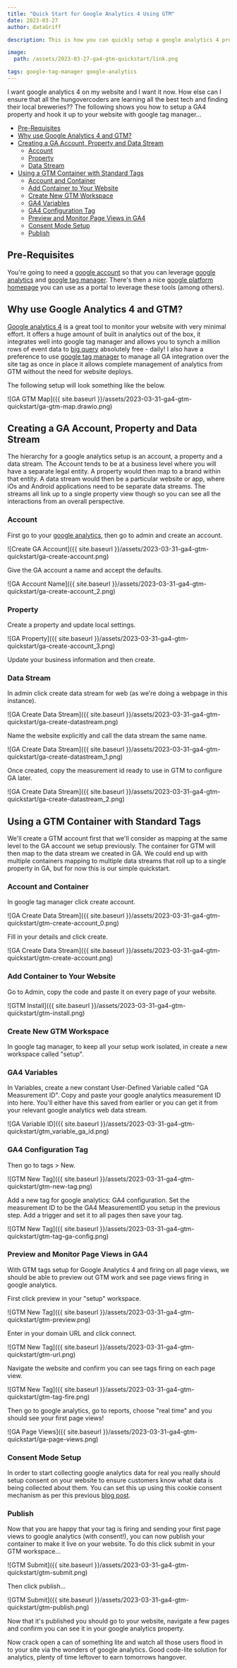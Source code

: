 ```yaml
---
title: "Quick Start for Google Analytics 4 Using GTM"
date: 2023-03-27
author: dataGriff

description: This is how you can quickly setup a google analytics 4 property using google tag manager to monitor your website traffic

image:
  path: /assets/2023-03-27-ga4-gtm-quickstart/link.png

tags: google-tag-manager google-analytics
---
```


I want google analytics 4 on my website and I want it now. How else can I ensure that all the hungovercoders are learning all the best tech and finding their local breweries?? The following shows you how to setup a GA4 property and hook it up to your website with google tag manager...

- [Pre-Requisites](#pre-requisites)
- [Why use Google Analytics 4 and GTM?](#why-use-google-analytics-4-and-gtm)
- [Creating a GA Account, Property and Data Stream](#creating-a-ga-account-property-and-data-stream)
  - [Account](#account)
  - [Property](#property)
  - [Data Stream](#data-stream)
- [Using a GTM Container with Standard Tags](#using-a-gtm-container-with-standard-tags)
  - [Account and Container](#account-and-container)
  - [Add Container to Your Website](#add-container-to-your-website)
  - [Create New GTM Workspace](#create-new-gtm-workspace)
  - [GA4 Variables](#ga4-variables)
  - [GA4 Configuration Tag](#ga4-configuration-tag)
  - [Preview and Monitor Page Views in GA4](#preview-and-monitor-page-views-in-ga4)
  - [Consent Mode Setup](#consent-mode-setup)
  - [Publish](#publish)

## Pre-Requisites

You're going to need a [google account](https://myaccount.google.com/) so that you can leverage [google analytics](https://analytics.google.com/analytics/web/) and [google tag manager](https://tagmanager.google.com/). There's then a nice [google platform homepage](https://marketingplatform.google.com/home) you can use as a portal to leverage these tools (among others).

## Why use Google Analytics 4 and GTM?

[Google analytics 4](https://developers.google.com/analytics/devguides/collection/ga4) is a great tool to monitor your website with very minimal effort. It offers a huge amount of built in analytics out of the box, it integrates well into google tag manager and allows you to synch a million rows of event data to [big query](https://cloud.google.com/bigquery) absolutely free - daily! I also have a preference to use [google tag manager](https://tagmanager.google.com/) to manage all GA integration over the site tag as once in place it allows complete management of analytics from GTM without the need for website deploys. 

The following setup will look something like the below.

![GA GTM Map]({{ site.baseurl }}/assets/2023-03-31-ga4-gtm-quickstart/ga-gtm-map.drawio.png)

## Creating a GA Account, Property and Data Stream

The hierarchy for a google analytics setup is an account, a property and a data stream. The Account tends to be at a business level where you will have a separate legal entity. A property would then map to a brand within that entity. A data stream would then be a particular website or app, where iOs and Android applications need to be separate data streams. The streams all link up to a single property view though so you can see all the interactions from an overall perspective.

### Account

First go to your [google analytics](https://analytics.google.com/analytics/web/), then go to admin and create an account.

![Create GA Account]({{ site.baseurl }}/assets/2023-03-31-ga4-gtm-quickstart/ga-create-account.png)

Give the GA account a name and accept the defaults.

![GA Account Name]({{ site.baseurl }}/assets/2023-03-31-ga4-gtm-quickstart/ga-create-account_2.png)

### Property

Create a property and update local settings.

![GA Property]({{ site.baseurl }}/assets/2023-03-31-ga4-gtm-quickstart/ga-create-account_3.png)

Update your business information and then create.

### Data Stream

In admin click create data stream for web (as we're doing a webpage in this instance).

![GA Create Data Stream]({{ site.baseurl }}/assets/2023-03-31-ga4-gtm-quickstart/ga-create-datastream.png)

Name the website explicitly and call the data stream the same name.

![GA Create Data Stream]({{ site.baseurl }}/assets/2023-03-31-ga4-gtm-quickstart/ga-create-datastream_1.png)

Once created, copy the measurement id ready to use in GTM to configure GA later.

![GA Create Data Stream]({{ site.baseurl }}/assets/2023-03-31-ga4-gtm-quickstart/ga-create-datastream_2.png)

## Using a GTM Container with Standard Tags

We'll create a GTM account first that we'll consider as mapping at the same level to the GA account we setup previously. The container for GTM will then map to the data stream we created in GA. We could end up with multiple containers mapping to multiple data streams that roll up to a single property in GA, but for now this is our simple quickstart.

### Account and Container

In google tag manager click create account.

![GA Create Data Stream]({{ site.baseurl }}/assets/2023-03-31-ga4-gtm-quickstart/gtm-create-account_0.png)

Fill in your details and click create.

![GA Create Data Stream]({{ site.baseurl }}/assets/2023-03-31-ga4-gtm-quickstart/gtm-create-account.png)

### Add Container to Your Website

Go to Admin, copy the code and paste it on every page of your website.

![GTM Install]({{ site.baseurl }}/assets/2023-03-31-ga4-gtm-quickstart/gtm-install.png)

### Create New GTM Workspace

In google tag manager, to keep all your setup work isolated, in create a new workspace called "setup".

### GA4 Variables

In Variables, create a new constant User-Defined Variable called "GA Measurement ID". Copy and paste your google analytics measurement ID into here. You'll either have this saved from earlier or you can get it from your relevant google analytics web data stream.

![GA Variable ID]({{ site.baseurl }}/assets/2023-03-31-ga4-gtm-quickstart/gtm_variable_ga_id.png)

### GA4 Configuration Tag

 Then go to tags > New.

![GTM New Tag]({{ site.baseurl }}/assets/2023-03-31-ga4-gtm-quickstart/gtm-new-tag.png)

Add a new tag for google analytics: GA4 configuration. Set the measurement ID to be the GA4 MeasurementID you setup in the previous step. Add a trigger and set it to all pages then save your tag.

![GTM New Tag]({{ site.baseurl }}/assets/2023-03-31-ga4-gtm-quickstart/gtm-tag-ga-config.png)

### Preview and Monitor Page Views in GA4

With GTM tags setup for Google Analytics 4 and firing on all page views, we should be able to preview out GTM work and see page views firing in google analytics.

First click preview in your "setup" workspace.

![GTM New Tag]({{ site.baseurl }}/assets/2023-03-31-ga4-gtm-quickstart/gtm-preview.png)

Enter in your domain URL and click connect.

![GTM New Tag]({{ site.baseurl }}/assets/2023-03-31-ga4-gtm-quickstart/gtm-url.png)

Navigate the website and confirm you can see tags firing on each page view.

![GTM New Tag]({{ site.baseurl }}/assets/2023-03-31-ga4-gtm-quickstart/gtm-tag-fire.png)

Then go to google analytics, go to reports, choose "real time" and you should see your first page views!

![GA Page Views]({{ site.baseurl }}/assets/2023-03-31-ga4-gtm-quickstart/ga-page-views.png)

### Consent Mode Setup

In order to start collecting google analytics data for real you really should setup consent on your website to ensure customers know what data is being collected about them. You can set this up using this cookie consent mechanism as per this previous [blog post](https://www.hungovercoders.com/blog/datagriff/2023/03/11/cookie-consent.html).

### Publish

Now that you are happy that your tag is firing and sending your first page views to google analytics (with consent!), you can now publish your container to make it live on your website. To do this click submit in your GTM workspace...

![GTM Submit]({{ site.baseurl }}/assets/2023-03-31-ga4-gtm-quickstart/gtm-submit.png)

Then click publish...

![GTM Submit]({{ site.baseurl }}/assets/2023-03-31-ga4-gtm-quickstart/gtm-publish.png)

Now that it's published you should go to your website, navigate a few pages and confirm you can see it in your google analytics property.

Now crack open a can of something lite and watch all those users flood in to your site via the wonders of google analytics. Good code-lite solution for analytics, plenty of time leftover to earn tomorrows hangover.
